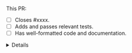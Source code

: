 This PR:

- [ ] Closes #xxxx.
- [ ] Adds and passes relevant tests.
- [ ] Has well-formatted code and documentation.

<details>

**Notes**:

- It is essential that you add a test when making code changes.
  This keeps the code coverage level up, and helps ensure the changes work as intended.
- When fixing a bug, you must add a test that would produce the bug in main and
  then show that it is fixed with the new code. 
- New code additions must be well formatted. Changes should pass the pre-commit workflow, which you can set up locally using [pre-commit](https://pre-commit.com/#intro). 
- Docstring additions must render correctly, including escapes and LaTeX.

</details>
